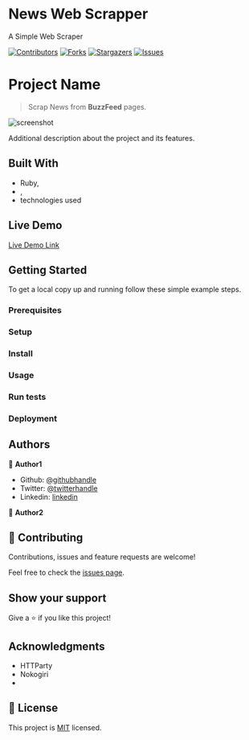 # News Web Scrapper
A Simple Web Scraper

[![Contributors][contributors-shield]][contributors-url]
[![Forks][forks-shield]][forks-url]
[![Stargazers][stars-shield]][stars-url]
[![Issues][issues-shield]][issues-url]


# Project Name

> Scrap News from **BuzzFeed** pages.

![screenshot](./app_screenshot.png)

Additional description about the project and its features.

## Built With

- Ruby,
- ,
- technologies used

## Live Demo

[Live Demo Link](https://livedemo.com)


## Getting Started

To get a local copy up and running follow these simple example steps.

### Prerequisites

### Setup

### Install

### Usage

### Run tests

### Deployment



## Authors

👤 **Author1**

- Github: [@githubhandle](https://github.com/githubhandle)
- Twitter: [@twitterhandle](https://twitter.com/twitterhandle)
- Linkedin: [linkedin](https://linkedin.com/linkedinhandle)

👤 **Author2**

## 🤝 Contributing

Contributions, issues and feature requests are welcome!

Feel free to check the [issues page](issues/).

## Show your support

Give a ⭐️ if you like this project!

## Acknowledgments

- HTTParty
- Nokogiri
- 

## 📝 License

This project is [MIT](lic.url) licensed.


<!-- MARKDOWN LINKS & IMAGES -->
<!-- https://www.markdownguide.org/basic-syntax/#reference-style-links -->
[contributors-shield]: https://img.shields.io/github/contributors/othneildrew/Best-README-Template.svg?style=flat-square
[contributors-url]: https://github.com/genzaraki/newsscrapper/contributors
[forks-shield]: https://github.com/genzaraki/newsscrapper
[forks-url]: https://github.com/genzaraki/newsscrapper/network/members
[stars-shield]: https://github.com/genzaraki/newsscrapper
[stars-url]: https://github.com/genzaraki/newsscrapper/stargazers
[issues-shield]: https://github.com/genzaraki/newsscrapper
[issues-url]: https://github.com/genzaraki/newsscrapper/issues


